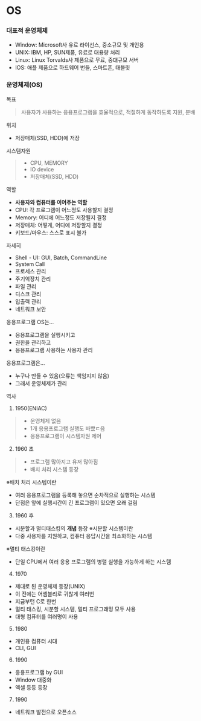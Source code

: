 # OS
### 대표적 운영체제
* Window: Microsoft사 유료 라이선스, 중소규모 및 개인용
* UNIX: IBM, HP, SUN제품, 유료로 대용량 처리
* Linux: Linux Torvalds사 제품으로 무료, 중대규모 서버
* IOS: 애플 제품으로 하드웨어 번들, 스마트폰, 태블릿

### 운영체제(OS)
목표
> 사용자가 사용하는 응용프로그램을 효율적으로, 적절하게 동작하도록 지원, 분배

위치
* 저장매체(SSD, HDD)에 저장

시스템자원
> * CPU, MEMORY
> * IO device
> * 저장매체(SSD, HDD)

역할
* **사용자와 컴퓨터를 이어주는 역할**
* CPU: 각 프로그램이 어느정도 사용할지 결정
* Memory: 어디에 어느정도 저장될지 결정
* 저장매체: 어떻게, 어디에 저장할지 결정
* 키보드/마우스: 스스로 표시 불가

자세히
* Shell - UI: GUI, Batch, CommandLine
* System Call
* 프로세스 관리
* 주기억장치 관리
* 파일 관리
* 디스크 관리
* 입출력 관리
* 네트워크 보안

응용프로그램
OS는...
* 응용프로그램을 실행시키고
* 권한을 관리하고
* 응용프로그램 사용하는 사용자 관리

응용프로그램은...
* 누구나 만들 수 있음(오류는 책임지지 않음)
* 그래서 운영체제가 관리

역사
1. 1950(ENIAC)
> * 운영체제 없음
> * 1개 응용프로그램 실행도 바빴ㄷ음
> * 응용프로그램이 시스템자원 제어
2. 1960 초
> * 프로그램 많아지고 유저 많아짐
> * 배치 처리 시스템 등장

※배치 처리 시스템이란
* 여러 응용프로그램을 등록해 놓으면 순차적으로 실행하는 시스템
* 단점은 앞에 실행시간이 긴 프로그램이 있으면 오래 걸림

3. 1960 후
* 시분할과 멀티태스킹의 **개념** 등장
※시분할 시스템이란
* 다중 사용자를 지원하고, 컴퓨터 응답시간을
최소화하는 시스템

※멀티 태스킹이란
* 단일 CPU에서 여러 응용 프로그램의 병렬 실행을
가능하게 하는 시스템

4. 1970
* 제대로 된 운영체제 등장(UNIX)
* 이 전에는 어셈블리로 귀찮게 여러번
* 지금부턴 C로 한번
* 멀티 태스킹, 시분할 시스템, 멀티 프로그래밍 모두 사용
* 대형 컴퓨터를 여러명이 사용
5. 1980
* 개인용 컴퓨터 시대
* CLI, GUI
6. 1990
* 응용프로그램 by GUI
* Window 대중화
* 엑셀 등등 등장
7. 1990
* 네트워크 발전으로 오픈소스

